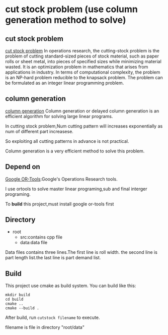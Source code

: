 # cut stock problem (use column generation method to solve)
## cut stock problem 
[cut stock problem](https://en.wikipedia.org/wiki/Cutting_stock_problem)
In operations research, the cutting-stock problem is the problem of cutting standard-sized pieces of stock material, such as paper rolls or sheet metal, into pieces of specified sizes while minimizing material wasted. It is an optimization problem in mathematics that arises from applications in industry. In terms of computational complexity, the problem is an NP-hard problem reducible to the knapsack problem. The problem can be formulated as an integer linear programming problem.

## column generation
[column generation](https://en.wikipedia.org/wiki/Column_generation)
Column generation or delayed column generation is an efficient algorithm for solving large linear programs.

In cutting stock problem,Num cutting pattern will increases exponentially as  num of different part increasese.

So exploiting all cutting patterns in advance is not practical.

Column generation is a very efficient method to solve this problem.
## Depend on
[Google OR-Tools](https://github.com/google/or-tools):Google's Operations Research tools.

I use ortools to solve master linear programing,sub and final interger programing.

To **build** this project,must install google or-tools first

## Directory
- root
    - src:contains cpp file
    - data:data file

Data files contains three lines.The first line is roll width.
the second line is part length list.the last line is part demand list.

## Build
This project use cmake as build system.
You can build like this:
```
mkdir build
cd build
cmake ..
cmake --build .
```

After build,
run `cutstock filename` to execute.

filename is file in directory "root/data"
